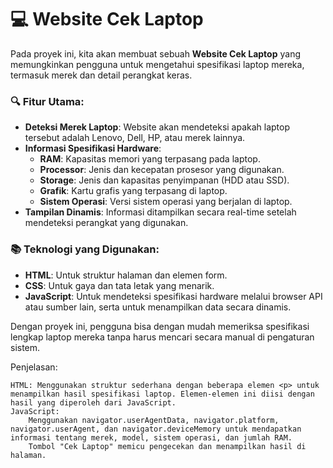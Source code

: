 # 💻 Website Cek Laptop

Pada proyek ini, kita akan membuat sebuah **Website Cek Laptop** yang memungkinkan pengguna untuk mengetahui spesifikasi laptop mereka, termasuk merek dan detail perangkat keras.

### 🔍 Fitur Utama:

- **Deteksi Merek Laptop**: Website akan mendeteksi apakah laptop tersebut adalah Lenovo, Dell, HP, atau merek lainnya.
- **Informasi Spesifikasi Hardware**:
  - **RAM**: Kapasitas memori yang terpasang pada laptop.
  - **Processor**: Jenis dan kecepatan prosesor yang digunakan.
  - **Storage**: Jenis dan kapasitas penyimpanan (HDD atau SSD).
  - **Grafik**: Kartu grafis yang terpasang di laptop.
  - **Sistem Operasi**: Versi sistem operasi yang berjalan di laptop.
- **Tampilan Dinamis**: Informasi ditampilkan secara real-time setelah mendeteksi perangkat yang digunakan.

### 📚 Teknologi yang Digunakan:

- **HTML**: Untuk struktur halaman dan elemen form.
- **CSS**: Untuk gaya dan tata letak yang menarik.
- **JavaScript**: Untuk mendeteksi spesifikasi hardware melalui browser API atau sumber lain, serta untuk menampilkan data secara dinamis.

Dengan proyek ini, pengguna bisa dengan mudah memeriksa spesifikasi lengkap laptop mereka tanpa harus mencari secara manual di pengaturan sistem.

Penjelasan:

    HTML: Menggunakan struktur sederhana dengan beberapa elemen <p> untuk menampilkan hasil spesifikasi laptop. Elemen-elemen ini diisi dengan hasil yang diperoleh dari JavaScript.
    JavaScript:
        Menggunakan navigator.userAgentData, navigator.platform, navigator.userAgent, dan navigator.deviceMemory untuk mendapatkan informasi tentang merek, model, sistem operasi, dan jumlah RAM.
        Tombol "Cek Laptop" memicu pengecekan dan menampilkan hasil di halaman.